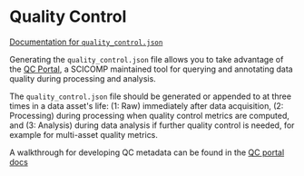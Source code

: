 # Quality Control

[Documentation for `quality_control.json`](https://aind-data-schema.readthedocs.io/en/latest/processing.html)

Generating the `quality_control.json` file allows you to take advantage of the [QC Portal](https://qc.allenneuraldynamics.org/qc_portal_app), a SCICOMP maintained tool for querying and annotating data quality during processing and analysis.

The `quality_control.json` file should be generated or appended to at three times in a data asset's life: (1: Raw) immediately after data acquisition, (2: Processing) during processing when quality control metrics are computed, and (3: Analysis) during data analysis if further quality control is needed, for example for multi-asset quality metrics.

A walkthrough for developing QC metadata can be found in the [QC portal docs](https://github.com/AllenNeuralDynamics/aind-qc-portal?tab=readme-ov-file#qc-portal)
